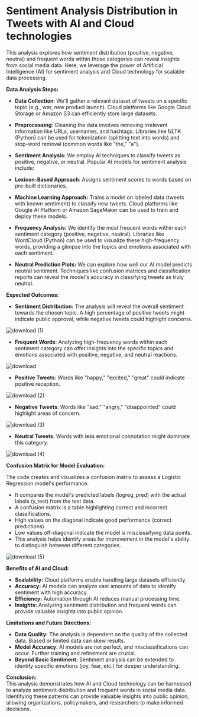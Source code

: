 # Sentiment Analysis Distribution in Tweets with AI and Cloud technologies 

This analysis explores how sentiment distribution (positive, negative, neutral) and frequent words within those categories can reveal insights from social media data. Here, we leverage the power of Artificial Intelligence (AI) for sentiment analysis and Cloud technology for scalable data processing.<br>

**Data Analysis Steps:** <br>

- **Data Collection**: We'll gather a relevant dataset of tweets on a specific topic (e.g., war, new product launch). Cloud platforms like Google Cloud Storage or Amazon S3 can efficiently store large datasets.<br>

- **Preprocessing**: Cleaning the data involves removing irrelevant information like URLs, usernames, and hashtags. Libraries like NLTK (Python) can be used for tokenization (splitting text into words) and stop-word removal (common words like "the," "a").<br>

- **Sentiment Analysis:** We employ AI techniques to classify tweets as positive, negative, or neutral. Popular AI models for sentiment analysis include: <br>

- **Lexicon-Based Approach**: Assigns sentiment scores to words based on pre-built dictionaries.<br>
- **Machine Learning Approach:** Trains a model on labeled data (tweets with known sentiment) to classify new tweets. Cloud platforms like Google AI Platform or Amazon SageMaker can be used to train and deploy these models.<br>
- **Frequency Analysis:** We identify the most frequent words within each sentiment category (positive, negative, neutral). Libraries like WordCloud (Python) can be used to visualize these high-frequency words, providing a glimpse into the topics and emotions associated with each sentiment.<br>

- **Neutral Prediction Plots:** We can explore how well our AI model predicts neutral sentiment. Techniques like confusion matrices and classification reports can reveal the model's accuracy in classifying tweets as truly neutral.<br>

**Expected Outcomes:** <br>

- **Sentiment Distribution:** The analysis will reveal the overall sentiment towards the chosen topic. A high percentage of positive tweets might indicate public approval, while negative tweets could highlight concerns.

![download (1)](https://github.com/Harsha7999/Artificial-Intelligence-Cloud---Edunet-Foundation/assets/138028961/2bcf12a3-f1dc-416c-bab2-4e36ead50bd7)

- **Frequent Words**: Analyzing high-frequency words within each sentiment category can offer insights into the specific topics and emotions associated with positive, negative, and neutral reactions. <br>

![download](https://github.com/Harsha7999/Artificial-Intelligence-Cloud---Edunet-Foundation/assets/138028961/1a5f7f70-7212-4589-93b6-5e43d57147bc)

- **Positive Tweets**: Words like "happy," "excited," "great" could indicate positive reception.<br>

![download (2)](https://github.com/Harsha7999/Artificial-Intelligence-Cloud---Edunet-Foundation/assets/138028961/21c9804d-7e71-47c0-9144-a2d0b5cf3025)


- **Negative Tweets**: Words like "sad," "angry," "disappointed" could highlight areas of concern.<br>

![download (3)](https://github.com/Harsha7999/Artificial-Intelligence-Cloud---Edunet-Foundation/assets/138028961/71690407-c59d-4b42-a6e7-c491bd85f124)


- **Neutral Tweets**: Words with less emotional connotation might dominate this category.<br>

![download (4)](https://github.com/Harsha7999/Artificial-Intelligence-Cloud---Edunet-Foundation/assets/138028961/684de247-86f4-4466-96d8-c9124c4ca3ff)

**Confusion Matrix for Model Evaluation:** <br>

The code creates and visualizes a confusion matrix to assess a Logistic Regression model's performance.<br>

- It compares the model's predicted labels (logreg_pred) with the actual labels (y_test) from the test data.<br>
- A confusion matrix is a table highlighting correct and incorrect classifications.<br>
- High values on the diagonal indicate good performance (correct predictions).<br>
- Low values off-diagonal indicate the model is misclassifying data points.<br>
- This analysis helps identify areas for improvement in the model's ability to distinguish between different categories.<br>

![download (5)](https://github.com/Harsha7999/Artificial-Intelligence-Cloud---Edunet-Foundation/assets/138028961/b7e9dded-fc68-4121-b13c-b74a317ea35f)


**Benefits of AI and Cloud:** <br>

- **Scalability:** Cloud platforms enable handling large datasets efficiently.<br>
- **Accuracy:** AI models can analyze vast amounts of data to identify sentiment with high accuracy.<br>
- **Efficiency:** Automation through AI reduces manual processing time.<br>
- **Insights:** Analyzing sentiment distribution and frequent words can provide valuable insights into public opinion.<br>

**Limitations and Future Directions:** <br>

- **Data Quality:** The analysis is dependent on the quality of the collected data. Biased or limited data can skew results.<br>
- **Model Accuracy**: AI models are not perfect, and misclassifications can occur. Further training and refinement are crucial.<br>
- **Beyond Basic Sentiment:** Sentiment analysis can be extended to identify specific emotions (joy, fear, etc.) for deeper understanding.<br>

**Conclusion:** <br>
This analysis demonstrates how AI and Cloud technology can be harnessed to analyze sentiment distribution and frequent words in social media data. Identifying these patterns can provide valuable insights into public opinion, allowing organizations, policymakers, and researchers to make informed decisions.<br>
